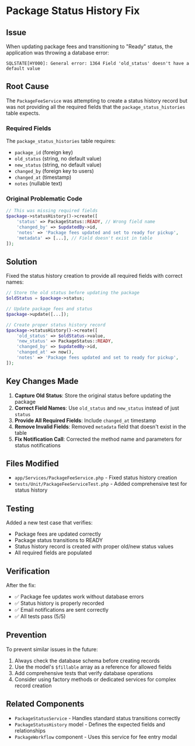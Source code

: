 # Package Status History Fix

## Issue
When updating package fees and transitioning to "Ready" status, the application was throwing a database error:

```
SQLSTATE[HY000]: General error: 1364 Field 'old_status' doesn't have a default value
```

## Root Cause
The `PackageFeeService` was attempting to create a status history record but was not providing all the required fields that the `package_status_histories` table expects.

### Required Fields
The `package_status_histories` table requires:
- `package_id` (foreign key)
- `old_status` (string, no default value)
- `new_status` (string, no default value) 
- `changed_by` (foreign key to users)
- `changed_at` (timestamp)
- `notes` (nullable text)

### Original Problematic Code
```php
// This was missing required fields
$package->statusHistory()->create([
    'status' => PackageStatus::READY, // Wrong field name
    'changed_by' => $updatedBy->id,
    'notes' => 'Package fees updated and set to ready for pickup',
    'metadata' => [...], // Field doesn't exist in table
]);
```

## Solution
Fixed the status history creation to provide all required fields with correct names:

```php
// Store the old status before updating the package
$oldStatus = $package->status;

// Update package fees and status
$package->update([...]);

// Create proper status history record
$package->statusHistory()->create([
    'old_status' => $oldStatus->value,
    'new_status' => PackageStatus::READY,
    'changed_by' => $updatedBy->id,
    'changed_at' => now(),
    'notes' => 'Package fees updated and set to ready for pickup',
]);
```

## Key Changes Made

1. **Capture Old Status**: Store the original status before updating the package
2. **Correct Field Names**: Use `old_status` and `new_status` instead of just `status`
3. **Provide All Required Fields**: Include `changed_at` timestamp
4. **Remove Invalid Fields**: Removed `metadata` field that doesn't exist in the table
5. **Fix Notification Call**: Corrected the method name and parameters for status notifications

## Files Modified
- `app/Services/PackageFeeService.php` - Fixed status history creation
- `tests/Unit/PackageFeeServiceTest.php` - Added comprehensive test for status history

## Testing
Added a new test case that verifies:
- Package fees are updated correctly
- Package status transitions to READY
- Status history record is created with proper old/new status values
- All required fields are populated

## Verification
After the fix:
- ✅ Package fee updates work without database errors
- ✅ Status history is properly recorded
- ✅ Email notifications are sent correctly
- ✅ All tests pass (5/5)

## Prevention
To prevent similar issues in the future:
1. Always check the database schema before creating records
2. Use the model's `$fillable` array as a reference for allowed fields
3. Add comprehensive tests that verify database operations
4. Consider using factory methods or dedicated services for complex record creation

## Related Components
- `PackageStatusService` - Handles standard status transitions correctly
- `PackageStatusHistory` model - Defines the expected fields and relationships
- `PackageWorkflow` component - Uses this service for fee entry modal